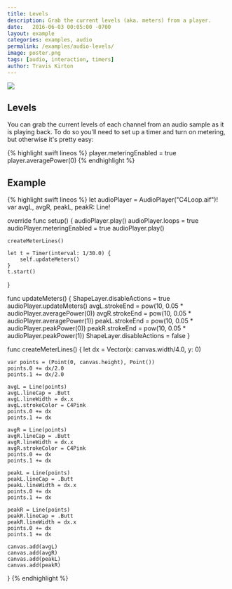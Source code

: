 ```yaml
---
title: Levels
description: Grab the current levels (aka. meters) from a player.
date:   2016-06-03 00:05:00 -0700
layout: example
categories: examples, audio
permalink: /examples/audio-levels/
image: poster.png
tags: [audio, interaction, timers]
author: Travis Kirton
---
```

![](levels.png)

## Levels
You can grab the current levels of each channel from an audio sample as it is playing back. To do so you'll need to set up a timer and turn on metering, but otherwise it's pretty easy:

{% highlight swift lineos %}
player.meteringEnabled = true
player.averagePower(0)
{% endhighlight %}

## Example
{% highlight swift lineos %}
let audioPlayer = AudioPlayer("C4Loop.aif")!
var avgL, avgR, peakL, peakR: Line!

override func setup() {
    audioPlayer.play()
    audioPlayer.loops = true
    audioPlayer.meteringEnabled = true
    audioPlayer.play()

    createMeterLines()

    let t = Timer(interval: 1/30.0) {
        self.updateMeters()
    }
    t.start()
}

func updateMeters() {
    ShapeLayer.disableActions = true
    audioPlayer.updateMeters()
    avgL.strokeEnd = pow(10, 0.05 * audioPlayer.averagePower(0))
    avgR.strokeEnd = pow(10, 0.05 * audioPlayer.averagePower(1))
    peakL.strokeEnd = pow(10, 0.05 * audioPlayer.peakPower(0))
    peakR.strokeEnd = pow(10, 0.05 * audioPlayer.peakPower(1))
    ShapeLayer.disableActions = false
}

func createMeterLines() {
    let dx = Vector(x: canvas.width/4.0, y: 0)

    var points = (Point(0, canvas.height), Point())
    points.0 += dx/2.0
    points.1 += dx/2.0

    avgL = Line(points)
    avgL.lineCap = .Butt
    avgL.lineWidth = dx.x
    avgL.strokeColor = C4Pink
    points.0 += dx
    points.1 += dx

    avgR = Line(points)
    avgR.lineCap = .Butt
    avgR.lineWidth = dx.x
    avgR.strokeColor = C4Pink
    points.0 += dx
    points.1 += dx

    peakL = Line(points)
    peakL.lineCap = .Butt
    peakL.lineWidth = dx.x
    points.0 += dx
    points.1 += dx

    peakR = Line(points)
    peakR.lineCap = .Butt
    peakR.lineWidth = dx.x
    points.0 += dx
    points.1 += dx

    canvas.add(avgL)
    canvas.add(avgR)
    canvas.add(peakL)
    canvas.add(peakR)
}
{% endhighlight %}

